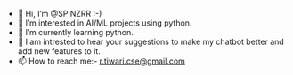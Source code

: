 - 👋 Hi, I’m @SPINZRR :-)
- 👀 I’m interested in AI/ML projects using python.
- 🌱 I’m currently learning python.
- 🦖 I am intrested to hear your suggestions to make my chatbot better and add new features to it.
- 📫 How to reach me:- r.tiwari.cse@gmail.com
